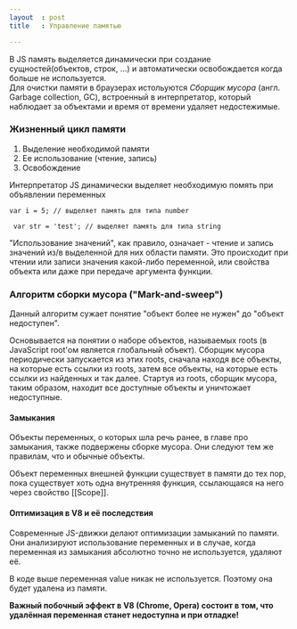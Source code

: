 ```yaml
---
layout  : post
title   : Управление памятью

---
```


В JS память выделяется динамически при создание сущностей(объектов, строк, ...) и автоматически освобождается когда больше не используется.  
Для очистки памяти в браузерах истольуются *Сборщик мусора* (англ. Garbage collection, GC), встроенный в интерпретатор, который наблюдает за объектами и время от времени удаляет недостежимые.

### Жизненный цикл памяти
1. Выделение необходимой памяти
2. Ее использование (чтение, запись)
3. Освобождение

Интерпретатор JS динамически выделяет необходимую помять при объявлении переменных

` var i = 5; // выделяет память для типа number `
  
 ` var str = 'test'; // выделяет память для типа string`
 
"Использование значений", как правило, означает -  чтение и запись значений из/в выделенной для них области памяти. Это происходит при чтении или записи значения какой-либо переменной, или свойства объекта или даже при передаче аргумента функции.
 
### Алгоритм сборки мусора ("Mark-and-sweep")
Данный алгоритм сужает понятие "объект более не нужен" до "объект недоступен".

Основывается на понятии о наборе объектов, называемых roots (в JavaScript root'ом является глобальный объект). Сборщик мусора периодически запускается из этих roots, сначала находя все объекты, на которые есть ссылки из roots, затем все объекты, на которые есть ссылки из найденных и так далее. Стартуя из roots, сборщик мусора, таким образом, находит все доступные объекты и уничтожает недоступные.
 
#### Замыкания

Объекты переменных, о которых шла речь ранее, в главе про замыкания, также подвержены сборке мусора. Они следуют тем же правилам, что и обычные объекты.

Объект переменных внешней функции существует в памяти до тех пор, пока существует хоть одна внутренняя функция, ссылающаяся на него через свойство [[Scope]].


#### Оптимизация в V8 и её последствия

Современные JS-движки делают оптимизации замыканий по памяти. Они анализируют использование переменных и в случае, когда переменная из замыкания абсолютно точно не используется, удаляют её.

В коде выше переменная value никак не используется. Поэтому она будет удалена из памяти.

**Важный побочный эффект в V8 (Chrome, Opera) состоит в том, что удалённая переменная станет недоступна и при отладке!**